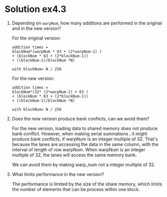 # Solution ex4.3

1. Depending on `warpNum`, how many additions are performed in the original and in the new version? 

    For the original version:  

    ```
    addition times = 
    blockNum*(warpNum * 63 + (2*warpNum-1) )
    + (blockNum * 63 + (2*blockNum-1)) 
    + ((blockNum-1)/blockNum *N)
    
    with blockNum= N / 256
    ```
    
    For the new version:
    
    ```
    addition times = 
    blockNum*(32* (2*warpNum-1) + 63 )
    + (blockNum * 63 + (2*blockNum-1))  
    + ((blockNum-1)/blockNum *N)
    
    with blockNum= N / 256
    ```

2. Does the new version produce bank conflicts, can we avoid them?

     For the new version, loading data to shared memory does not produce bank conflict. However, when making serial summations , it might produce bank conflicts, if warpNum is an integer multiple of 32. That's because the lanes are accessing the data in the same column, with the interval of length of row warpNum. When warpNum is an integer multiple of 32, the lanes will access the same memory bank.

    We can avoid them by making warp_num not a integer multiple of  32.

3. What limits performance in the new version?

    The performance is limited by the size of the share memory, which limits the number of elements that can be process within one block.